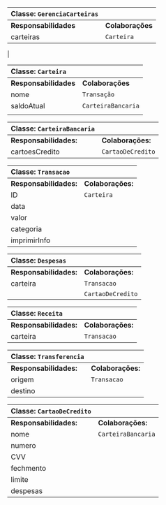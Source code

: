 | Classe: `GerenciaCarteiras`||
| :------------------------ | -------------------- |
| **Responsabilidades**     | **Colaborações**     |
| carteiras                 | `Carteira`          |
|

| Classe: `Carteira`||
| :------------------------ | -------------------- |
| **Responsabilidades**     | **Colaborações**     |
| nome                      | `Transação`          |
| saldoAtual                | `CarteiraBancaria`   |
|                           |                      |

| Classe: `CarteiraBancaria`||
| :--------------------- | -------------------- |
| **Responsabilidades:** | **Colaborações:**    |
| cartoesCredito         | `CartaoDeCredito`    |

| Classe: `Transacao`||
| :--------------------- | -------------------- |
| **Responsabilidades:** | **Colaborações:**    |
| ID                     |  `Carteira`          |
| data                   |                      |
| valor                  |                      |
| categoria              |                      |
| imprimirInfo           |                      |

| Classe: `Despesas`||
| :--------------------- | -------------------- |
| **Responsabilidades:** | **Colaborações:**    |
| carteira               | `Transacao`          |
|                        | `CartaoDeCredito`    |

| Classe: `Receita`||
| :--------------------- | -------------------- |
| **Responsabilidades:** | **Colaborações:**    |
| carteira               | `Transacao`          |

| Classe: `Transferencia`||
| :--------------------- | -------------------- |
| **Responsabilidades:** | **Colaborações:**    |
| origem                 | `Transacao`          |
| destino                |                      |

| Classe: `CartaoDeCredito`||
| :--------------------- | -------------------- |
| **Responsabilidades:** | **Colaborações:**    |
| nome                   | `CarteiraBancaria`   |
| numero                 |                      |
| CVV                    |                      |
| fechmento              |                      |
| limite                 |                      |
| despesas               |                      |


